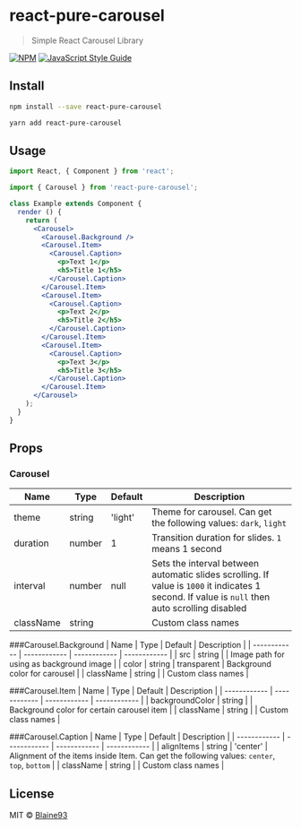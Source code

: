 # react-pure-carousel

> Simple React Carousel Library

[![NPM](https://img.shields.io/npm/v/react-pure-carousel.svg)](https://www.npmjs.com/package/react-pure-carousel) [![JavaScript Style Guide](https://img.shields.io/badge/code_style-standard-brightgreen.svg)](https://standardjs.com)

## Install

```bash
npm install --save react-pure-carousel
```
```bash
yarn add react-pure-carousel
```

## Usage

```jsx
import React, { Component } from 'react';

import { Carousel } from 'react-pure-carousel';

class Example extends Component {
  render () {
    return (
      <Carousel>
        <Carousel.Background />
        <Carousel.Item>
          <Carousel.Caption>
            <p>Text 1</p>
            <h5>Title 1</h5>
          </Carousel.Caption>
        </Carousel.Item>
        <Carousel.Item>
          <Carousel.Caption>
            <p>Text 2</p>
            <h5>Title 2</h5>
          </Carousel.Caption>
        </Carousel.Item>
        <Carousel.Item>
          <Carousel.Caption>
            <p>Text 3</p>
            <h5>Title 3</h5>
          </Carousel.Caption>
        </Carousel.Item>
      </Carousel>
    );
  }
}
```
## Props
### Carousel
| Name | Type | Default | Description |
| ------------ | ------------ | ------------ | ------------ |
| theme | string | 'light' | Theme for carousel. Can get the following values: `dark`, `light`  |
| duration | number | 1 | Transition duration for slides. `1` means 1 second |
| interval | number | null | Sets the interval between automatic slides scrolling. If value is `1000` it indicates 1 second. If value is `null` then auto scrolling disabled |
| className | string |   | Custom class names |

###Carousel.Background
| Name | Type | Default | Description |
| ------------ | ------------ | ------------ | ------------ |
| src | string |   | Image path for using as background image |
| color | string | transparent | Background color for carousel |
| className | string |   | Custom class names |

###Carousel.Item
| Name | Type | Default | Description |
| ------------ | ------------ | ------------ | ------------ |
| backgroundColor | string |  | Background color for certain carousel item |
| className | string |   | Custom class names |

###Carousel.Caption
| Name | Type | Default | Description |
| ------------ | ------------ | ------------ | ------------ |
| alignItems | string | 'center' | Alignment of the items inside Item. Can get the following values: `center`, `top`, `bottom` |
| className | string |   | Custom class names |

## License

MIT © [Blaine93](https://github.com/Blaine93)
